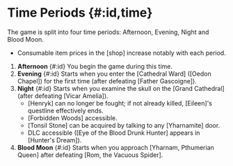 # Time Periods {#:id,time}

The game is split into four time periods: Afternoon, Evening, Night and Blood Moon.

* Consumable item prices in the [shop] increase notably with each period.

1. **Afternoon** {#:id}
   You begin the game during this time.
2. **Evening** {#:id}
   Starts when you enter the [Cathedral Ward] ([Oedon Chapel]) for the first time (after defeating [Father Gascoigne]).
3. **Night** {#:id}
   Starts when you examine the skull on the [Grand Cathedral] (after defeating [Vicar Amelia]).
   * [Henryk] can no longer be fought; if not already killed, [Eileen]'s questline effectively ends.
   * [Forbidden Woods] accessible.
   * [Tonsil Stone] can be acquired by talking to any [Yharnamite] door.
   * DLC accessible ([Eye of the Blood Drunk Hunter] appears in [Hunter's Dream]).
4. **Blood Moon** {#:id}
   Starts when you approach [Yharnam, Pthumerian Queen] after defeating [Rom, the Vacuous Spider].